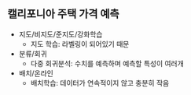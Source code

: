 ## 캘리포니아 주택 가격 예측

- 지도/비지도/준지도/강화학습
    - 지도 학습: 라벨링이 되어있기 때문
- 분류/회귀
    - 다중 회귀분석: 수치를 예측하며 예측할 특성이 여러개
- 배치/온라인
    - 배치학습: 데이터가 연속적이지 않고 충분히 작음